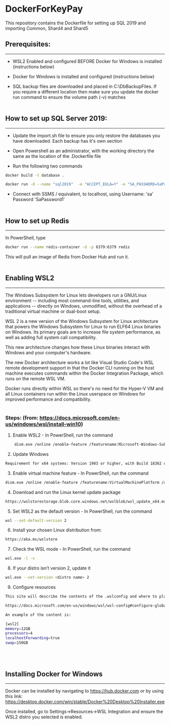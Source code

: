 # DockerForKeyPay
This repository contains the Dockerfile for setting up SQL 2019 and importing Common, Shard4 and Shard5

## Prerequisites:
***
- WSL2 Enabled and configured BEFORE Docker for Windows is installed (instructions below)

- Docker for Windows is installed and configured (instructions below)

- SQL backup files are downloaded and placed in C:\DbBackupFiles. If you require a different location then make sure you update the docker run command to ensure the volume path (-v) matches
<br></br>
## How to set up SQL Server 2019:
***
- Update the import.sh file to ensure you only restore the databases you have downloaded. Each backup has it's own section

- Open Powershell as an administrator, with the working directory the same as the location of the .Dockerfile file

- Run the following two commands

```sh
docker build -t database .

docker run -d --name "sql2019"  -e "ACCEPT_EULA=Y" -e "SA_PASSWORD=SaPassword1" -p 1433:1433 -v ~/C/DbBackupFiles:/backups database
```

- Connect with SSMS / equivalent, to localhost, using Username: 'sa' Password 'SaPassword1'
<br></br>
## How to set up Redis
***
In PowerShell, type
```sh
docker run --name redis-container -d -p 6379:6379 redis
```
This will pull an image of Redis from Docker Hub and run it.
<br></br>
## Enabling WSL2
***
The Windows Subsystem for Linux lets developers run a GNU/Linux environment -- including most command-line tools, utilities, and applications -- directly on Windows, unmodified, without the overhead of a traditional virtual machine or dual-boot setup.

WSL 2 is a new version of the Windows Subsystem for Linux architecture that powers the Windows Subsystem for Linux to run ELF64 Linux binaries on Windows. Its primary goals are to increase file system performance, as well as adding full system call compatibility.

This new architecture changes how these Linux binaries interact with Windows and your computer's hardware.

The new Docker architecture works a lot like Visual Studio Code's WSL remote development support in that the Docker CLI running on the host machine executes commands within the Docker Integration Package, which runs on the remote WSL VM.

Docker runs directly within WSL so there's no need for the Hyper-V VM and all Linux containers run within the Linux userspace on Windows for improved performance and compatibility.
<br></br>
### Steps: (from: https://docs.microsoft.com/en-us/windows/wsl/install-win10)


1. Enable WSL2 - In PowerShell, run the command
```sh
    dism.exe /online /enable-feature /featurename:Microsoft-Windows-Subsystem-Linux /all /norestart
```
2. Update Windows
```sh
Requirement for x64 systems: Version 1903 or higher, with Build 18362 or higher
```
3. Enable virtual machine feature - In PowerShell, run the command
```sh
dism.exe /online /enable-feature /featurename:VirtualMachinePlatform /all /norestart
```
4. Download and run the Linux kernel update package
```sh
https://wslstorestorage.blob.core.windows.net/wslblob/wsl_update_x64.msi
```
5. Set WSL2 as the default version - In PowerShell, run the command
```sh
wsl --set-default-version 2
```
6. Install your chosen Linux distribution from:
```sh
https://aka.ms/wslstore
```
7. Check the WSL mode - In PowerShell, run the command
```sh
wsl.exe -l -v
```
8. If your distro isn’t version 2, update it
```sh
wsl.exe --set-version <distro name> 2
```
9. Configure resources
```sh
This site will describe the contents of the .wslconfig and where to place it:

https://docs.microsoft.com/en-us/windows/wsl/wsl-config#configure-global-options-with-wslconfig

An example of the content is:

[wsl2]
memory=12GB
processors=4
localhostForwarding=true
swap=150GB

```
<br></br>
## Installing Docker for Windows
***
Docker can be installed by navigating to https://hub.docker.com or by using this link: https://desktop.docker.com/win/stable/Docker%20Desktop%20Installer.exe

Once installed, go to Settings->Resources->WSL Integration and ensure the WSL2 distro you selected is enabled.